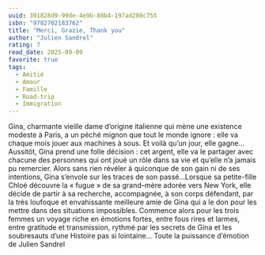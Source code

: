 ```yaml
---
uuid: 391828d9-99de-4e9b-88b4-197ad280c755
isbn: "9782702183762"
title: "Merci, Grazie, Thank you"
author: "Julien Sandrel"
rating: 7
read_date: 2025-09-09
favorite: true
tags:
  - Amitié
  - Amour
  - Famille
  - Road-trip
  - Immigration
---
```


Gina, charmante vieille dame d’origine italienne qui mène une existence modeste à Paris, a un péché mignon que tout le monde ignore : elle va chaque mois jouer aux machines à sous. Et voilà qu’un jour, elle gagne…Aussitôt, Gina prend une folle décision : cet argent, elle va le partager avec chacune des personnes qui ont joué un rôle dans sa vie et qu’elle n’a jamais pu remercier. Alors sans rien révéler à quiconque de son gain ni de ses intentions, Gina s’envole sur les traces de son passé…Lorsque sa petite-fille Chloé découvre la « fugue » de sa grand–mère adorée vers New York, elle décide de partir à sa recherche, accompagnée, à son corps défendant, par la très loufoque et envahissante meilleure amie de Gina qui a le don pour les mettre dans des situations impossibles.
Commence alors pour les trois femmes un voyage riche en émotions fortes, entre fous rires et larmes, entre gratitude et transmission, rythmé par les secrets de Gina et les soubresauts d’une Histoire pas si lointaine...
Toute la puissance d’émotion de Julien Sandrel
